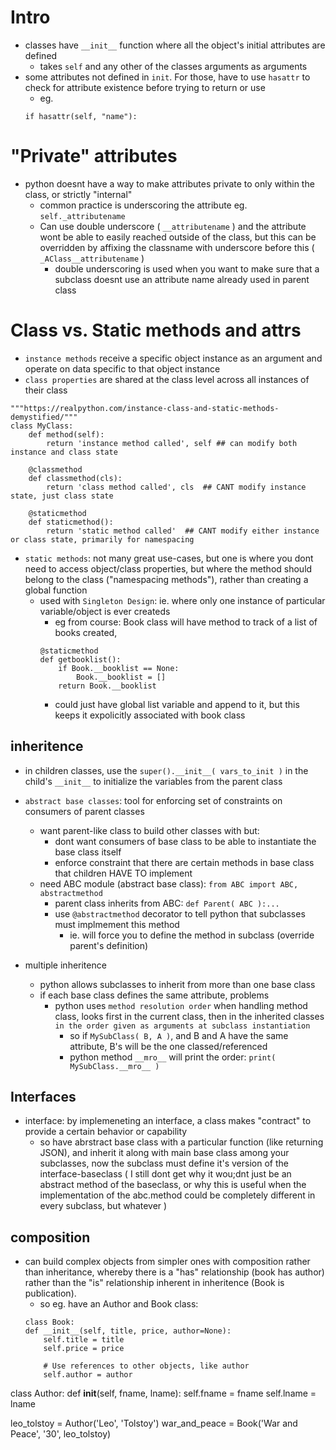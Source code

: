 # Intro
- classes have `__init__` function where all the object's initial attributes are defined
    - takes `self` and any other of the classes arguments as arguments
- some attributes not defined in `init`. For those, have to use `hasattr` to check for attribute existence before trying to return or use
    - eg.
    ```
    if hasattr(self, "name"):
    ```

# "Private" attributes
- python doesnt have a way to make attributes private to only within the class, or strictly "internal"
    - common practice is underscoring the attribute eg. `self._attributename`
    - Can use double underscore ( `__attributename` ) and the attribute wont be able to easily reached outside of the class, but this can be overridden by affixing the classname with underscore before this ( `_AClass__attributename` )
        - double underscoring is used when you want to make sure that a subclass doesnt use an attribute name already used in parent class

# Class vs. Static methods and attrs
- `instance methods` receive a specific object instance as an argument and operate on data specific to that object instance
- `class properties` are shared at the class level across all instances of their class
```
"""https://realpython.com/instance-class-and-static-methods-demystified/"""
class MyClass:
    def method(self):
        return 'instance method called', self ## can modify both instance and class state

    @classmethod
    def classmethod(cls):
        return 'class method called', cls  ## CANT modify instance state, just class state

    @staticmethod
    def staticmethod():
        return 'static method called'  ## CANT modify either instance or class state, primarily for namespacing
```
- `static methods`: not many great use-cases, but one is where you dont need to access object/class properties, but where the method should belong to the class ("namespacing methods"), rather than creating a global function
    - used with `Singleton Design`: ie. where only one instance of particular variable/object is ever createds
        - eg from course: Book class will have method to track of a list of books created, 
        ```
        @staticmethod
        def getbooklist():
            if Book.__booklist == None:
                Book.__booklist = []
            return Book.__booklist
        ```
        - could just have global list variable and append to it, but this keeps it expolicitly associated with book class

## inheritence
- in children classes, use the `super().__init__( vars_to_init )` in the child's `__init__` to initialize the variables from the parent class

- `abstract base classes`: tool for enforcing set of constraints on consumers of parent classes
    - want parent-like class to build other classes with but:
        - dont want consumers of base class to be able to instantiate the base class itself
        - enforce constraint that there are certain methods in base class that children HAVE TO implement
    - need ABC module (abstract base class): `from ABC import ABC, abstractmethod`
        - parent class inherits from ABC: `def Parent( ABC ):...`
        - use `@abstractmethod` decorator to tell python that subclasses must implmement this method
            - ie. will force you to define the method in subclass (override parent's definition)

- multiple inheritence
    - python allows subclasses to inherit from more than one base class
    - if each base class defines the same attribute, problems
        - python uses  `method resolution order` when handling method class, looks first in the current class, then in the inherited classes `in the order given as arguments at subclass instantiation`
            - so if `MySubClass( B, A )`, and B and A have the same attribute, B's will be the one classed/referenced
            - python method `__mro__` will print the order: `print( MySubClass.__mro__ )`

## Interfaces
- interface: by implemeneting an interface, a class makes "contract" to provide a certain behavior or capability
    - so have abrstract base class with a particular function (like returning JSON), and inherit it along with main base class among your subclasses, now the subclass must define it's version of the interface-baseclass ( I still dont get why it wou;dnt just be an abstract method of the baseclass, or why this is useful when the implementation of the abc.method could be completely different in every subclass, but whatever )

## composition
- can build complex objects from simpler ones with composition rather than inheritance, whereby there is a "has" relationship (book has author) rather than the "is" relationship inherent in inheritence (Book is publication). 
    - so eg. have an Author and Book class:
    ```
    class Book:
    def __init__(self, title, price, author=None):
        self.title = title
        self.price = price

        # Use references to other objects, like author
        self.author = author

class Author:
    def __init__(self, fname, lname):
        self.fname = fname
        self.lname = lname

leo_tolstoy = Author('Leo', 'Tolstoy')
war_and_peace = Book('War and Peace', '30', leo_tolstoy)
```